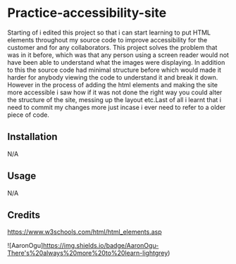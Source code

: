 # Practice-accessibility-site

Starting of i edited this project so that i can start learning to put HTML elements throughout my source code to improve accessibility for the customer and for any collaborators. This project solves the problem that was in it before, which was that any person using a screen reader would not have been able to understand what the images were displaying. In addition to this the source code had minimal structure before which would made it harder for anybody viewing the code to understand it and break it down. However in the process of adding the html elements and making the site more accessible i saw how if it was not done the right way you could alter the structure of the site, messing up the layout etc.Last of all i learnt that i need to commit my changes more just incase i ever need to refer to a older piece of code.

## Installation
N/A

## Usage
N/A

## Credits
https://www.w3schools.com/html/html_elements.asp

![AaronOgu]https://img.shields.io/badge/AaronOgu-There's%20always%20more%20to%20learn-lightgrey)
